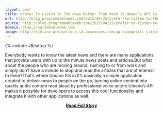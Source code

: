 ```yaml
---
layout: post
title: Prefer To Listen To The News Rather Than Read It Umano’s API Is For You
url: http://blog.programmableweb.com/2013/04/25/prefer-to-listen-to-the-news-rather-than-read-it-umanos-api-is-for-you/
source: http://blog.programmableweb.com/2013/04/25/prefer-to-listen-to-the-news-rather-than-read-it-umanos-api-is-for-you/
domain: blog.programmableweb.com
image: http://kinlane-productions.s3.amazonaws.com/ap-evangelist-site/curated/screenshots/7882_blog_programmableweb_com.png
---
```

{% include JB/setup %}<p>Everybody wants to know the latest news and there are many applications that provide users with up to the minute news posts and articles.But what about the people who are moving around, rushing to or from work and simply don’t have a minute to stop and read the articles that are of interest to them?That’s where Umano fits in.It’s basically a simple application created to deliver news to people on the go, turning online content into quality audio content read aloud by professional voice actors.Umano’s API makes it possible for developers to access this cool functionality and integrate it with other applications as well.</p>
<center><p><a href="http://blog.programmableweb.com/2013/04/25/prefer-to-listen-to-the-news-rather-than-read-it-umanos-api-is-for-you/" style='padding:25px; font-sze:18px; font-weight: bold;'>Read Full Story</a></p></center>

